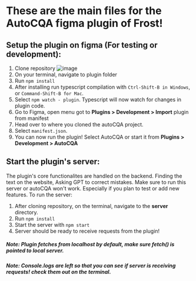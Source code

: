 # These are the main files for the AutoCQA figma plugin of Frost!

## Setup the plugin on figma (For testing or development):

1. Clone repository
   ![image](https://github.com/lxpocampoFrost/AutoCQA/assets/117623161/b2b6dff2-7a73-45ac-baa6-8981980e6cd0)
3. On your terminal, navigate to plugin folder
4. Run  `npm install`
5. After installing run typescript compilation with `Ctrl-Shift-B in Windows`, or `Command-Shift-B for Mac`.
6. Select `npm watch - plugin`. Typescript will now watch for changes in plugin code.
7. Go to Figma, open menu got to **Plugins > Development > Import** plugin from manifest
8. Head over to where you cloned the autoCQA project.
9. Select `manifest.json`.
10. You can now run the plugin! Select AutoCQA or start it from **Plugins > Development > AutoCQA**


## Start the plugin's server:

The plugin's core functionalites are handled on the backend. Finding the text on the website, Asking GPT to correct mistakes. 
Make sure to run this server or autoCQA won't work. Especially if you plan to test or add new features.
To run the server: 

1. After cloning repository, on the terminal, navigate to the **server** directory.
2. Run `npm install`
3. Start the server with `npm start`
4. Server should be ready to receive requests from the plugin!
##### Note: Plugin fetches from localhost by default, make sure fetch() is pointed to local server.
##### Note: Console.logs are left so that you can see if server is receiving requests! check them out on the terminal.

